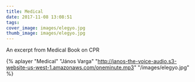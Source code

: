 ```yaml
---
title: Medical
date: 2017-11-08 13:08:51
tags:
cover_image: images/elegyo.jpg
thumb_image: images/elegyo.jpg
---
```


An excerpt from Medical Book on CPR

{% aplayer "Medical" "János Varga" "http://janos-the-voice-audio.s3-website-us-west-1.amazonaws.com/oneminute.mp3" "/images/elegyo.jpg"  %}
